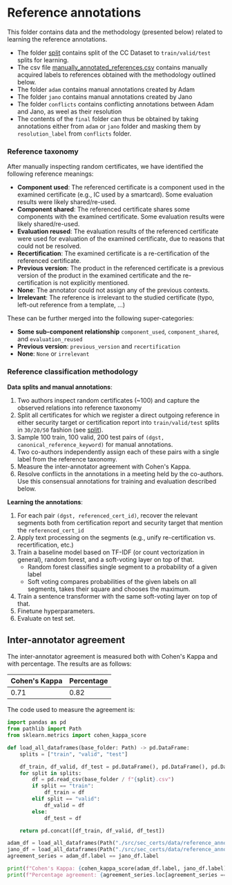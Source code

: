 # Reference annotations

This folder contains data and the methodology (presented below) related to learning the reference annotations.

- The folder [split](split) contains split of the CC Dataset to `train/valid/test` splits for learning.
- The csv file [manually_annotated_references.csv](./manually_annotated_references.csv) contains manually acquired labels to references obtained with the methodology outlined below.
- The folder `adam` contains manual annotations created by Adam
- The folder `jano` contains manual annotations created by Jano
- The folder `conflicts` contains conflicting annotations between Adam and Jano, as weel as their resolution
- The contents of the `final` folder can thus be obtained by taking annotations either from `adam` or `jano` folder and masking them by `resolution_label` from `conflicts` folder.

### Reference taxonomy

After manually inspecting random certificates, we have identified the following reference meanings:

- **Component used**: The referenced certificate is a component used in the examined certificate (e.g., IC used by a smartcard). Some evaluation results were likely shared/re-used.
- **Component shared**: The referenced certificate shares some components with the examined certificate. Some evaluation results were likely shared/re-used.
- **Evaluation reused**: The evaluation results of the referenced certificate were used for evaluation of the examined certificate, due to reasons that could not be resolved.
- **Recertification**: The examined certificate is a re-certification of the referenced certificate.
- **Previous version**: The product in the referenced certificate is a previous version of the product in the examined certificate and the re-certification is not explicitly mentioned.
- **None**: The annotator could not assign any of the previous contexts.
- **Irrelevant**: The reference is irrelevant to the studied certificate (typo, left-out reference from a template, ...)

These can be further merged into the following super-categories:

- **Some sub-component relationship** `component_used`, `component_shared`, and `evaluation_reused`
- **Previous version**: `previous_version` and `recertification`
- **None**: `None` or `irrelevant`

### Reference classification methodology

**Data splits and manual annotations**:

1. Two authors inspect random certificates (~100) and capture the observed relations into reference taxonomy
2. Split all certificates for which we register a direct outgoing reference in either security target or certification report into `train/valid/test` splits in `30/20/50` fashion (see [split](split/)).
3. Sample 100 train, 100 valid, 200 test pairs of `(dgst, canonical_reference_keyword)` for manual annotations.
4. Two co-authors independently assign each of these pairs with a single label from the reference taxonomy.
5. Measure the inter-annotator agreement with Cohen's Kappa.
6. Resolve conflicts in the annotations in a meeting held by the co-authors. Use this consensual annotations for training and evaluation described below.

**Learning the annotations**:

1. For each pair `(dgst, referenced_cert_id)`, recover the relevant segments both from certification report and security target that mention the `referenced_cert_id`
2. Apply text processing on the segments (e.g., unify re-certification vs. recertification, etc.)
3. Train a baseline model based on TF-IDF (or count vectorization in general), random forest, and a soft-voting layer on top of that.
    - Random forest classifies single segment to a probability of a given label
    - Soft voting compares probabilities of the given labels on all segments, takes their square and chooses the maximum.
4. Train a sentence transformer with the same soft-voting layer on top of that.
5. Finetune hyperparameters.
6. Evaluate on test set.


## Inter-annotator agreement

The inter-annotator agreement is measured both with Cohen's Kappa and with percentage. The results are as follows:

| Cohen's Kappa | Percentage |
|---------------|------------|
| 0.71          | 0.82       |

The code used to measure the agreement is:

```python
import pandas as pd
from pathlib import Path
from sklearn.metrics import cohen_kappa_score

def load_all_dataframes(base_folder: Path) -> pd.DataFrame:
    splits = ["train", "valid", "test"]

    df_train, df_valid, df_test = pd.DataFrame(), pd.DataFrame(), pd.DataFrame()
    for split in splits:
        df = pd.read_csv(base_folder / f"{split}.csv")
        if split == "train":
            df_train = df
        elif split == "valid":
            df_valid = df
        else:
            df_test = df

    return pd.concat([df_train, df_valid, df_test])

adam_df = load_all_dataframes(Path("./src/sec_certs/data/reference_annotations/adam"))
jano_df = load_all_dataframes(Path("./src/sec_certs/data/reference_annotations/jano"))
agreement_series = adam_df.label == jano_df.label

print(f"Cohen's Kappa: {cohen_kappa_score(adam_df.label, jano_df.label)}")
print(f"Percentage agreement: {agreement_series.loc[agreement_series == True].count() / agreement_series.count()}")
```
